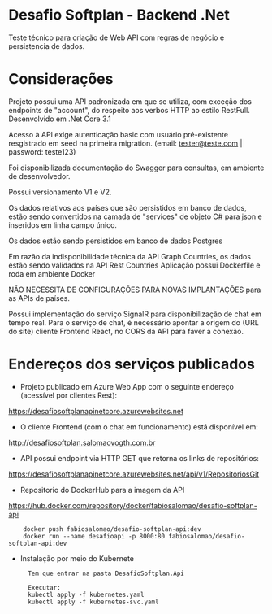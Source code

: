 # Desafio Softplan - Backend .Net

Teste técnico para criação de Web API com regras de negócio e persistencia de dados.

# Considerações

Projeto possui uma API padronizada em que se utiliza, com exceção dos endpoints de "account", do respeito aos verbos HTTP ao estilo RestFull.
Desenvolvido em .Net Core 3.1

Acesso à API exige autenticação basic com usuário pré-existente resgistrado em seed na primeira migration. (email: tester@teste.com | password: teste123)

Foi disponibilizada documentação do Swagger para consultas, em ambiente de desenvolvedor.

Possui versionamento V1 e V2.

Os dados relativos aos países que são persistidos em banco de dados, estão sendo convertidos na camada de "services" de objeto C# para json e inseridos em linha campo único.

Os dados estão sendo persistidos em banco de dados Postgres
    
Em razão da indisponibilidade técnica da API Graph Countries, os dados estão sendo validados na API Rest Countries
Aplicação possui Dockerfile e roda em ambiente Docker
    
NÃO NECESSITA DE CONFIGURAÇÕES PARA NOVAS IMPLANTAÇÕES para as APIs de países.
    
Possui implementação do serviço SignalR para disponibilização de chat em tempo real. 
Para o serviço de chat, é necessário apontar a origem do (URL do site) cliente Frontend React, no CORS da API para faver a conexão.
    
# Endereços dos serviços publicados

- Projeto publicado em Azure Web App com o seguinte endereço (acessível por clientes Rest):
 
https://desafiosoftplanapinetcore.azurewebsites.net
 
 
- O cliente Frontend (com o chat em funcionamento) está disponível em:
 
http://desafiosoftplan.salomaovogth.com.br

- API possui endpoint via HTTP GET que retorna os links de repositórios:

https://desafiosoftplanapinetcore.azurewebsites.net/api/v1/RepositoriosGit

- Repositorio do DockerHub para a imagem da API

https://hub.docker.com/repository/docker/fabiosalomao/desafio-softplan-api

        docker push fabiosalomao/desafio-softplan-api:dev
        docker run --name desafioapi -p 8000:80 fabiosalomao/desafio-softplan-api:dev
    
- Instalação por meio do Kubernete
    
        Tem que entrar na pasta DesafioSoftplan.Api
        
        Executar:
        kubectl apply -f kubernetes.yaml
        kubectl apply -f kubernetes-svc.yaml
